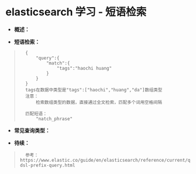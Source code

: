 # elasticsearch 学习 - 短语检索
- **概述：**
>
>
>
>
>
>

- **短语检索：**
>       {
>           "query":{
>               "match":{
>                   "tags":"haochi huang"
>               }
>           }
>       }
>       tags在数据中类型是"tags":["haochi","huang","da"]数组类型
>       注意：
>           检索数组类型的数据，直接通过全文检索，匹配多个词用空格间隔
>
>       匹配短语：
>           "natch_phrase"
>
>

- **常见查询类型：**
>
>
>
>
>
>
>

- **待续：**
>       参考：https://www.elastic.co/guide/en/elasticsearch/reference/current/query-dsl-prefix-query.html  
>
>
>
>
>
>
>
>
>
>
>
>
>
>
>
>
